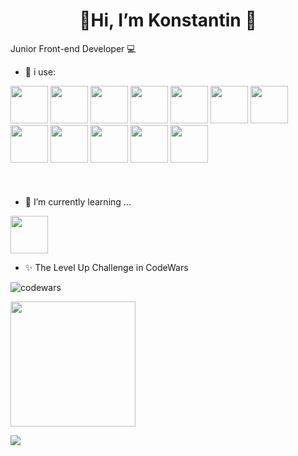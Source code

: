 <h1 align="center">👋Hi, I’m Konstantin 👋</h1>

Junior Front-end Developer 💻

- 👀 i use: 

<div style="margin-bottom: 20px;">
  <img width="60" src="https://cdn.jsdelivr.net/gh/devicons/devicon@latest/icons/html5/html5-original-wordmark.svg" />
  <img width="60" src="https://cdn.jsdelivr.net/gh/devicons/devicon@latest/icons/css3/css3-original-wordmark.svg" />
  <img width="60" src="https://cdn.jsdelivr.net/gh/devicons/devicon@latest/icons/sass/sass-original.svg" />
  <img width="60" src="https://cdn.jsdelivr.net/gh/devicons/devicon@latest/icons/git/git-original.svg" />
  <img width="60" src="https://cdn.jsdelivr.net/gh/devicons/devicon@latest/icons/javascript/javascript-original.svg" />
  <img width="60" src="https://cdn.jsdelivr.net/gh/devicons/devicon@latest/icons/typescript/typescript-original.svg" />
  <img width="60" src="https://cdn.jsdelivr.net/gh/devicons/devicon@latest/icons/vuejs/vuejs-original-wordmark.svg" />
  <img width="60" src="https://cdn.jsdelivr.net/gh/devicons/devicon@latest/icons/vitejs/vitejs-original.svg" />
  <img width="60" src="https://cdn.jsdelivr.net/gh/devicons/devicon@latest/icons/webpack/webpack-original.svg" />
  <img width="60" src="https://cdn.jsdelivr.net/gh/devicons/devicon@latest/icons/npm/npm-original-wordmark.svg" />
  <img width="60" src="https://cdn.jsdelivr.net/gh/devicons/devicon@latest/icons/vscode/vscode-original.svg" />
  <img width="60" src="https://cdn.jsdelivr.net/gh/devicons/devicon@latest/icons/figma/figma-original.svg" />
</div>
<br>

- 🌱 I’m currently learning ...

<img width="60" src="https://cdn.jsdelivr.net/gh/devicons/devicon@latest/icons/nodejs/nodejs-original-wordmark.svg" />


- ✨ The Level Up Challenge in CodeWars


![codewars](https://www.codewars.com/users/kostik-omsk/badges/large?theme=light)


<img src="https://media3.giphy.com/media/7NoNw4pMNTvgc/giphy.gif?cid=790b76112f063f1da875d7e4088c061365ca27ecd455ba5c&rid=giphy.gif&ct=g" width="200">

![](https://github-profile-summary-cards.vercel.app/api/cards/profile-details?username=kostik-omsk&theme=nord_bright)

<!--
**kostik-omsk/kostik-omsk** is a ✨ _special_ ✨ repository because its `README.md` (this file) appears on your GitHub profile.


Here are some ideas to get you started:

- 🔭 I’m currently working on ...
- 🌱 I’m currently learning ...
- 👯 I’m looking to collaborate on ...
- 🤔 I’m looking for help with ...
- 💬 Ask me about ...
- 📫 How to reach me: ...
- 😄 Pronouns: ...
- ⚡ Fun fact: ...
-->
